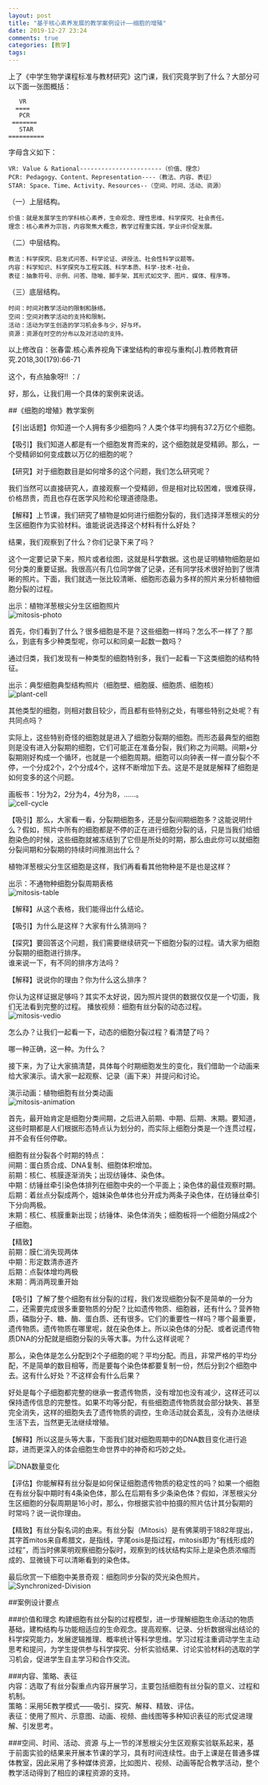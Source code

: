 ```yaml
---
layout: post
title: "基于核心素养发展的教学案例设计——细胞的增殖"
date: 2019-12-27 23:24
comments: true
categories: [教学]
tags: 
---
```

上了《中学生物学课程标准与教材研究》这门课，我们究竟学到了什么？大部分可以下面一张图概括：  

       VR  
      ====  
       PCR
     =======  
       STAR
    ==========  

字母含义如下：  

    VR: Value & Rational-----------------------（价值、理念）  
    PCR: Pedagogy、Content、Representation----（教法、内容、表征）  
    STAR: Space、Time、Activity、Resources--（空间、时间、活动、资源）  
（一）上层结构。  

    价值：就是发展学生的学科核心素养，生命观念、理性思维、科学探究、社会责任。  
    理念：核心素养为宗旨，内容聚焦大概念，教学过程重实践，学业评价促发展。  
（二）中层结构。  

    教法：科学探究、启发式问答、科学论证、讲授法、社会性科学议题等。  
    内容：科学知识、科学探究与工程实践、科学本质、科学-技术-社会。  
    表征：抽象符号、示例、问答、隐喻、脚手架，其形式如文字、图片、媒体、程序等。   
（三）底层结构。  

    时间：时间对教学活动的限制和脉络。  
    空间：空间对教学活动的支持和限制。  
    活动：活动为学生创造的学习机会多与少，好与坏。
    资源：资源在时空的分布以及对活动的支持。  

以上修改自：张春雷.核心素养视角下课堂结构的审视与重构[J].教师教育研究.2018,30(179):66-71

这个，有点抽象呀!!  ：/   

好，那么，让我们用一个具体的案例来说话。     


##《细胞的增殖》教学案例

【引出话题】你知道一个人拥有多少细胞吗？人类个体平均拥有37.2万亿个细胞。  

【吸引】我们知道人都是有一个细胞发育而来的，这个细胞就是受精卵。那么，一个受精卵如何变成数以万亿的细胞的呢？  

【研究】对于细胞数目是如何增多的这个问题，我们怎么研究呢？  

我们当然可以直接研究人，直接观察一个受精卵，但是相对比较困难，很难获得，价格昂贵，而且也存在医学风险和伦理道德隐患。  

【解释】上节课，我们研究了植物是如何进行细胞分裂的，我们选择洋葱根尖的分生区细胞作为实验材料。谁能说说选择这个材料有什么好处？  

结果，我们观察到了什么？你们记录下来了吗？  

这个一定要记录下来，照片或者绘图，这就是科学数据。这也是证明植物细胞是如何分类的重要证据。我很高兴有几位同学做了记录，还有同学技术很好拍到了很清晰的照片。下面，我们就选一张比较清晰、细胞形态最为多样的照片来分析植物细胞分裂的过程。  

出示：植物洋葱根尖分生区细胞照片  
![mitosis-photo](https://github.com/lukezhg/Freyja/raw/master/mitosis-photo.png)

首先，你们看到了什么？很多细胞是不是？这些细胞一样吗？怎么不一样了？那么，到底有多少种类型呢，你可以和同桌一起数一数吗？  

通过归类，我们发现有一种类型的细胞特别多，我们一起看一下这类细胞的结构特征。  

出示：典型细胞典型结构照片（细胞壁、细胞膜、细胞质、细胞核）  
![plant-cell](https://github.com/lukezhg/Freyja/raw/master/plant-cell2.png)


其他类型的细胞，则相对数目较少，而且都有些特别之处，有哪些特别之处呢？有共同点吗？  

实际上，这些特别奇怪的细胞就是进入了细胞分裂期的细胞。而形态最典型的细胞则是没有进入分裂期的细胞，它们可能正在准备分裂，我们称之为间期。间期+分裂期刚好构成一个循环，也就是一个细胞周期。细胞可以向钟表一样一直分裂个不停，一个分成2个，2个分成4个，这样不断增加下去。这是不是就是解释了细胞是如何变多的这个问题。    

画板书：1分为2，2分为4，4分为8，……。    
![cell-cycle](https://github.com/lukezhg/Freyja/raw/master/cell-cycle.png)

【吸引】那么，大家看一看，分裂期细胞多，还是分裂间期细胞多？这能说明什么？假如，照片中所有的细胞都是不停的正在进行细胞分裂的话，只是当我们给细胞染色的时候，这些细胞就被冻结到了它但是所处的时期，那么由此你可以就细胞分裂间期和分裂期的持续时间推测出什么？  

植物洋葱根尖分生区细胞是这样，我们再看看其他物种是不是也是这样？  

出示：不通物种细胞分裂周期表格  
![mitosis-table](https://github.com/lukezhg/Freyja/raw/master/mitosis-table.png)

【解释】从这个表格，我们能得出什么结论。  

【吸引】为什么是这样？大家有什么猜测吗？  

【探究】要回答这个问题，我们需要继续研究一下细胞分裂的过程。请大家为细胞分裂期的细胞进行排序。  
谁来说一下，有不同的排序方法吗？  

【解释】说说你的理由？你为什么这么排序？  

你认为这样证据足够吗？其实不太好说，因为照片提供的数据仅仅是一个切面，我们无法看到完整的过程。
播放视频：细胞有丝分裂的动态过程。  
![mitosis-vedio](https://github.com/lukezhg/Freyja/raw/master/mitosis-vedio.png)

怎么办？让我们一起看一下，动态的细胞分裂过程？看清楚了吗？  

哪一种正确，这一种。为什么？   

接下来，为了让大家搞清楚，具体每个时期细胞发生的变化，我们借助一个动画来给大家演示。请大家一起观察、记录（画下来）并提问和讨论。  

演示动画：植物细胞有丝分类动画   
![mitosis-animation](https://github.com/lukezhg/Freyja/raw/master/mitosis-animation.png)

首先，最开始肯定是细胞分类间期，之后进入前期、中期、后期、末期。要知道，这些时期都是人们根据形态特点认为划分的，而实际上细胞分类是一个连贯过程，并不会有任何停歇。  

细胞有丝分裂各个时期的特点：  
间期：蛋白质合成、DNA复制、细胞体积增加。  
前期：核仁、核膜逐渐消失；出现纺锤体、染色体。   
中期：纺锤丝牵引染色体排列在细胞中央的一个平面上；染色体的最佳观察时期。  
后期：着丝点分裂成两个，姐妹染色单体也分开成为两条子染色体，在纺锤丝牵引下分向两极。  
末期：核仁、核膜重新出现；纺锤体、染色体消失；细胞板将一个细胞分隔成2个子细胞。  

【精致】  
前期：膜仁消失现两体  
中期：形定数清赤道齐  
后期：点裂体增均两极  
末期：两消两现重开始  

【吸引】了解了整个细胞有丝分裂的过程，我们发现细胞分裂不是简单的一分为二，还需要完成很多重要物质的分配？比如遗传物质、细胞器，还有什么？营养物质，磷脂分子、糖、酶、蛋白质、还有很多。它们的重要性一样吗？哪个最重要，遗传物质。遗传物质在哪里呢，就在染色体上。所以染色体的分配、或者说遗传物质DNA的分配就是细胞分裂的头等大事。为什么这样说呢？  

那么，染色体是怎么分配到2个子细胞的呢？平均分配。而且，非常严格的平均分配，不是简单的数目相等，而是要每个染色体都要复制一份，然后分到2个细胞中去。这有什么好处？不这样会有什么后果？  

好处是每个子细胞都完整的继承一套遗传物质，没有增加也没有减少，这样还可以保持遗传信息的完整性。如果不均等分配，有些细胞遗传物质就会部分缺失、甚至完全消失，这样的细胞失去了遗传物质的调控，生命活动就会紊乱，没有办法继续生活下去，当然更无法继续增殖。  

【解释】所以这是头等大事，下面我们就对细胞周期中的DNA数目变化进行追踪，进而更深入的体会细胞生命世界中的神奇和巧妙之处。  

![DNA数量变化](https://github.com/lukezhg/Freyja/raw/master/DNA-number.png)

【评估】你能解释有丝分裂是如何保证细胞遗传物质的稳定性的吗？如果一个细胞在有丝分裂中期时有4条染色体，那么在后期有多少条染色体？假如，洋葱根尖分生区细胞的分裂周期是16小时，那么，你根据实验中拍摄的照片估计其分裂期的时常吗？说一说你理由。  

【精致】有丝分裂名词的由来。有丝分裂（Mitosis）是有佛莱明于1882年提出，其字首mitos来自希腊文，是指线，字尾osis是指过程，mitosis即为“有线形成的过程”，而当时佛莱明观察细胞分裂时，观察到的线状结构实际上是染色质浓缩而成的、显微镜下可以清晰看到的染色体。  

最后欣赏一下细胞中美景奇观：细胞同步分裂的荧光染色照片。  
![Synchronized-Division](https://github.com/lukezhg/Freyja/raw/master/Synchronized-Division.png)

##案例设计要点

###价值和理念
构建细胞有丝分裂的过程模型，进一步理解细胞生命活动的物质基础，建构结构与功能相适应的生命观念。提高观察、记录、分析数据得出结论的科学探究能力，发展逻辑推理、概率统计等科学思维。学习过程注重调动学生主动思考和提问，为学生提供参与科学探究、分析实验结果、讨论实验材料的选取的学习机会，促进学生自主学习和合作交流。  

###内容、策略、表征  
内容：选取了有丝分裂重点内容开展学习，主要包括细胞有丝分裂的意义、过程和机制。    
策略：采用5E教学模式——吸引、探究、解释、精致、评估。  
表征：使用了照片、示意图、动画、视频、曲线图等多种知识表征的形式促进理解、引发思考。  

###空间、时间、活动、资源
与上一节的洋葱根尖分生区观察实验联系起来，基于前面实验的结果来开展本节课的学习，具有时间连续性。由于上课是在普通多媒体教室，因此采用了多种媒体资源，比如图片、视频、动画等配合教学活动，整个教学活动得到了相应的课程资源的支持。  

